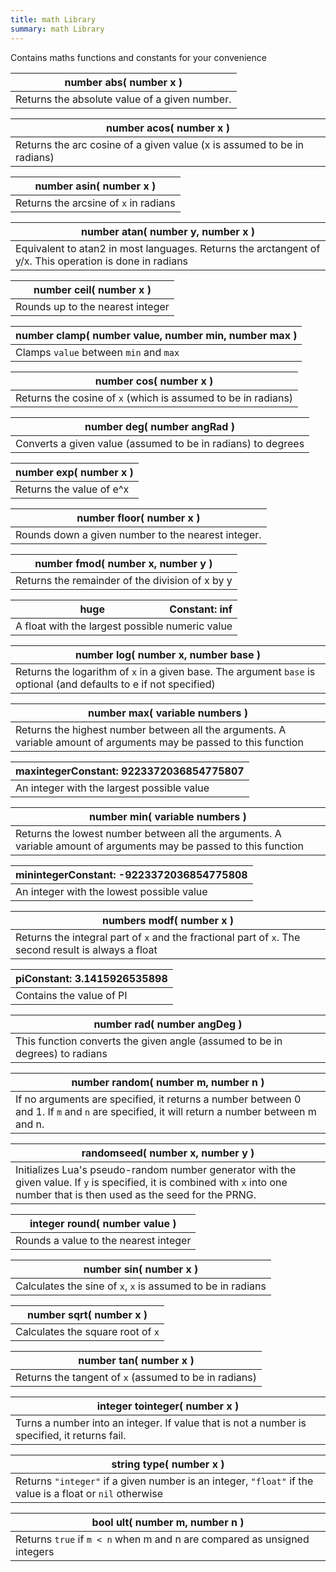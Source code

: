 ```yaml
---
title: math Library
summary: math Library
---
```



Contains maths functions and constants for your convenience

| **number** abs( **number** x )  |
| ------------------- |
| Returns the absolute value of a given number. |



| **number** acos( **number** x )  |
| ------------------- |
| Returns the arc cosine of a given value (x is assumed to be in radians) |



| **number** asin( **number** x )  |
| ------------------- |
| Returns the arcsine of `x` in radians |



| **number** atan( **number** y, **number** x )  |
| ------------------- |
| Equivalent to atan2 in most languages. Returns the arctangent of y/x. This operation is done in radians |



| **number** ceil( **number** x )  |
| ------------------- |
| Rounds up to the nearest integer |



| **number** clamp( **number** value, **number** min, **number** max )  |
| ------------------- |
| Clamps `value` between `min` and `max` |



| **number** cos( **number** x )  |
| ------------------- |
| Returns the cosine of `x` (which is assumed to be in radians) |



| **number** deg( **number** angRad )  |
| ------------------- |
| Converts a given value (assumed to be in radians) to degrees |



| **number** exp( **number** x )  |
| ------------------- |
| Returns the value of e^x |



| **number** floor( **number** x )  |
| ------------------- |
| Rounds down a given number to the nearest integer. |



| **number** fmod( **number** x, **number** y )  |
| ------------------- |
| Returns the remainder of the division of x by y |



| huge <span style="float: right;">Constant: inf</span> |
| ------------------- |
| A float with the largest possible numeric value |

| **number** log( **number** x, **number** base )  |
| ------------------- |
| Returns the logarithm of `x` in a given base. The argument `base` is optional (and defaults to e if not specified) |



| **number** max( **variable** numbers )  |
| ------------------- |
| Returns the highest number between all the arguments. A variable amount of arguments may be passed to this function |



| maxinteger <span style="float: right;">Constant: 9223372036854775807</span> |
| ------------------- |
| An integer with the largest possible value |

| **number** min( **variable** numbers )  |
| ------------------- |
| Returns the lowest number between all the arguments. A variable amount of arguments may be passed to this function |



| mininteger <span style="float: right;">Constant: -9223372036854775808</span> |
| ------------------- |
| An integer with the lowest possible value |

| **numbers** modf( **number** x )  |
| ------------------- |
| Returns the integral part of `x` and the fractional part of `x`. The second result is always a float |



| pi <span style="float: right;">Constant: 3.1415926535898</span> |
| ------------------- |
| Contains the value of PI |

| **number** rad( **number** angDeg )  |
| ------------------- |
| This function converts the given angle (assumed to be in degrees) to radians |



| **number** random( **number** m, **number** n )  |
| ------------------- |
| If no arguments are specified, it returns a number between 0 and 1. If `m` and `n` are specified, it will return a number between m and n. |



| randomseed( **number** x, **number** y )  |
| ------------------- |
| Initializes Lua's pseudo-random number generator with the given value. If `y` is specified, it is combined with `x` into one number that is then used as the seed for the PRNG. |



| **integer** round( **number** value )  |
| ------------------- |
| Rounds a value to the nearest integer |



| **number** sin( **number** x )  |
| ------------------- |
| Calculates the sine of `x`, `x` is assumed to be in radians |



| **number** sqrt( **number** x )  |
| ------------------- |
| Calculates the square root of `x` |



| **number** tan( **number** x )  |
| ------------------- |
| Returns the tangent of `x` (assumed to be in radians) |



| **integer** tointeger( **number** x )  |
| ------------------- |
| Turns a number into an integer. If value that is not a number is specified, it returns fail. |



| **string** type( **number** x )  |
| ------------------- |
| Returns `"integer"` if a given number is an integer, `"float"` if the value is a float or `nil` otherwise |



| **bool** ult( **number** m, **number** n )  |
| ------------------- |
| Returns `true` if `m < n` when m and n are compared as unsigned integers |



